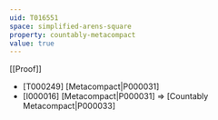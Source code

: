 ```yaml
---
uid: T016551
space: simplified-arens-square
property: countably-metacompact
value: true
---
```

[[Proof]]

* [T000249] [Metacompact|P000031]
* [I000016] [Metacompact|P000031] => [Countably Metacompact|P000033]

